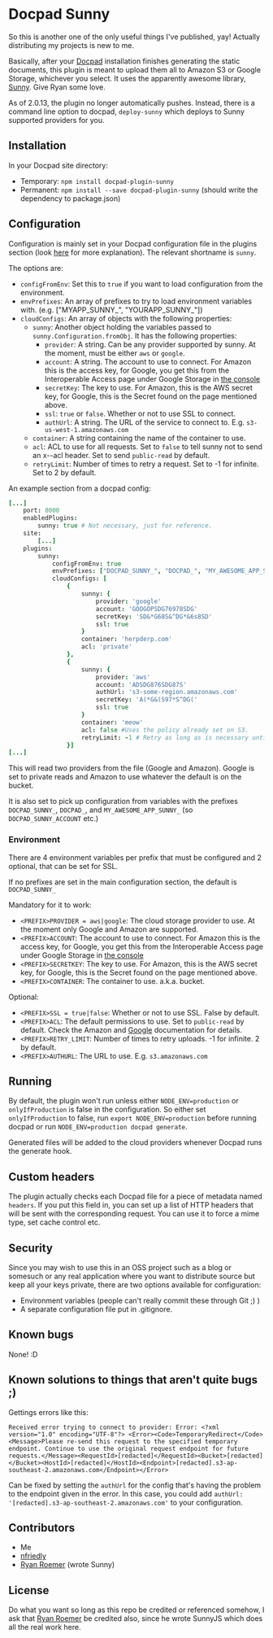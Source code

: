 # Docpad Sunny

So this is another one of the only useful things I've published, yay! Actually distributing my projects is new to me.

Basically, after your [Docpad](https://github.com/docpad/docpad) installation finishes generating the static documents, this plugin is meant to upload them all to Amazon S3 or Google Storage, whichever you select. It uses the apparently awesome library, [Sunny](https://github.com/ryan-roemer/node-sunny). Give Ryan some love.

As of 2.0.13, the plugin no longer automatically pushes. Instead, there is a command line option to docpad, `deploy-sunny` which deploys to Sunny supported providers for you.

## Installation

In your Docpad site directory:

- Temporary: `npm install docpad-plugin-sunny`
- Permanent: `npm install --save docpad-plugin-sunny` (should write the dependency to package.json)

## Configuration

Configuration is mainly set in your Docpad configuration file in the plugins section (look [here](http://docpad.org/docs/config/) for more explanation). The relevant shortname is `sunny`.

The options are:

- `configFromEnv`: Set this to `true` if you want to load configuration from the environment.
- `envPrefixes`: An array of prefixes to try to load environment variables with. (e.g. ["MYAPP_SUNNY_", "YOURAPP_SUNNY_"])
- `cloudConfigs`: An array of objects with the following properties:
    - `sunny`: Another object holding the variables passed to `sunny.Configuration.fromObj`. It has the following properties:
        - `provider`: A string. Can be any provider supported by sunny. At the moment, must be either `aws` or `google`.
        - `account`: A string. The account to use to connect. For Amazon this is the access key, for Google, you get this from the Interoperable Access page under Google Storage in [the console](https://console.developers.google.com/dcredirect/)
        - `secretKey`: The key to use. For Amazon, this is the AWS secret key, for Google, this is the Secret found on the page mentioned above.
        - `ssl`: `true` or `false`. Whether or not to use SSL to connect.
        - `authUrl`: A string. The URL of the service to connect to. E.g. `s3-us-west-1.amazonaws.com`
    - `container`: A string containing the name of the container to use.
    - `acl`: ACL to use for all requests. Set to `false` to tell sunny not to send an x-<provider>-acl header. Set to send `public-read` by default.
    - `retryLimit`: Number of times to retry a request. Set to -1 for infinite. Set to 2 by default.

An example section from a docpad config:

```coffeescript
[...]
    port: 8000
    enabledPlugins:
        sunny: true # Not necessary, just for reference.
    site:
        [...]
    plugins:
        sunny:
            configFromEnv: true
            envPrefixes: ["DOCPAD_SUNNY_", "DOCPAD_", "MY_AWESOME_APP_SUNNY_"]
            cloudConfigs: [
                {
                    sunny: {
                        provider: 'google'
                        account: 'GOOGOPSDG76978SDG'
                        secretKey: 'SD&*G68S&^DG*&6s8SD'
                        ssl: true
                    }
                    container: 'herpderp.com'
                    acl: 'private'
                },
                {
                    sunny: {
                        provider: 'aws'
                        account: 'ADSDG876SDG87S'
                        authUrl: 's3-some-region.amazonaws.com'
                        secretKey: 'A(*G&(S97*S^DG('
                        ssl: true
                    }
                    container: 'meow'
                    acl: false #Uses the policy already set on S3.
                    retryLimit: -1 # Retry as long as is necessary until the upload works.
                }]
[...]
```

This will read two providers from the file (Google and Amazon). Google is set to private reads and Amazon to use whatever the default is on the bucket.

It is also set to pick up configuration from variables with the prefixes `DOCPAD_SUNNY_`, `DOCPAD_`, and `MY_AWESOME_APP_SUNNY_` (so `DOCPAD_SUNNY_ACCOUNT` etc.)


### Environment

There are 4 environment variables per prefix that must be configured and 2 optional, that can be set for SSL.

If no prefixes are set in the main configuration section, the default is `DOCPAD_SUNNY_`

Mandatory for it to work:

- `<PREFIX>PROVIDER = aws|google`: The cloud storage provider to use. At the moment only Google and Amazon are supported.
- `<PREFIX>ACCOUNT`: The account to use to connect. For Amazon this is the access key, for Google, you get this from the Interoperable Access page under Google Storage in [the console](https://code.google.com/apis/console/)
- `<PREFIX>SECRETKEY`: The key to use. For Amazon, this is the AWS secret key, for Google, this is the Secret found on the page mentioned above.
- `<PREFIX>CONTAINER`: The container to use. a.k.a. bucket.

Optional:

- `<PREFIX>SSL = true|false`: Whether or not to use SSL. False by default.
- `<PREFIX>ACL`: The default permissions to use. Set to `public-read` by default. Check the Amazon and [Google](https://cloud.google.com/storage/docs/access-control#extension) documentation for details.
- `<PREFIX>RETRY_LIMIT`: Number of times to retry uploads. -1 for infinite. 2 by default.
- `<PREFIX>AUTHURL`: The URL to use. E.g. `s3.amazonaws.com`

## Running

By default, the plugin won't run unless either `NODE_ENV=production` or `onlyIfProduction` is false in the configuration. So either set `onlyIfProduction` to false, run `export NODE_ENV=production` before running docpad or run `NODE_ENV=production docpad generate`.

Generated files will be added to the cloud providers whenever Docpad runs the generate hook.

## Custom headers

The plugin actually checks each Docpad file for a piece of metadata named `headers`. If you put this field in, you can set up a list of HTTP headers that will be sent with the corresponding request. You can use it to force a mime type, set cache control etc.

## Security

Since you may wish to use this in an OSS project such as a blog or somesuch or any real application where you want to distribute source but keep all your keys private, there are two options available for configuration:

- Environment variables (people can't really commit these through Git ;) )
- A separate configuration file put in .gitignore.

## Known bugs

None! :D

## Known solutions to things that aren't quite bugs ;)

Gettings errors like this:

`Received error trying to connect to provider:
 Error: <?xml version="1.0" encoding="UTF-8"?>
<Error><Code>TemporaryRedirect</Code><Message>Please re-send this request to the specified temporary endpoint. Continue to use the original request endpoint for future requests.</Message><RequestId>[redacted]</RequestId><Bucket>[redacted]</Bucket><HostId>[redacted]</HostId><Endpoint>[redacted].s3-ap-southeast-2.amazonaws.com</Endpoint></Error>`

Can be fixed by setting the `authUrl` for the config that's having the problem to the endpoint given in the error. In this case, you could add `authUrl: '[redacted].s3-ap-southeast-2.amazonaws.com'` to your configuration.

## Contributors

- Me
- [nfriedly](https://github.com/nfriedly)
- [Ryan Roemer](https://github.com/ryan-roemer) (wrote Sunny)

## License

Do what you want so long as this repo be credited or referenced somehow, I ask that [Ryan Roemer](https://github.com/ryan-roemer) be credited also, since he wrote SunnyJS which does all the real work here.
